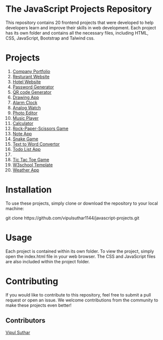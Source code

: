 # The JavaScript Projects Repository

This repository contains 20 frontend projects that were developed to help developers learn and improve their skills in web development. Each project has its own folder and contains all the necessary files, including HTML, CSS, JavaScript, Bootstrap and Talwind css.

# Projects

1. <a href="https://company-portfolio-1.netlify.app/">Company Portfolio</a><br>
2. <a href="https://resutrantcode.netlify.app/">Resturant Website</a><br>
3. <a href="https://hotel-landing-06.netlify.app/">Hotel Website</a><br>
4. <a href="https://generate-pass5.netlify.app/">Password Generator </a><br>
5. <a href="https://qr-code-generator10.netlify.app/">QR code Generator</a><br>
6. <a href="https://drawing-app-14.netlify.app/">Drawing App</a><br>
7. <a href="https://alarm-clock-15.netlify.app/">Alarm Clock</a><br>
8. <a href="https://analog-watch-29.netlify.app/">Analog Watch</a><br>
9. <a href="https://photo-editor-30.netlify.app/">Photo Editor</a><br>
10. <a href="https://music-player-31.netlify.app/">Music Player</a><br>
11. <a href="https://calculator-32.netlify.app/">Calculator</a><br>
12. <a href="https://rock-paper-scissors-game-33.netlify.app/">Rock-Paper-Scissors Game</a><br>
13. <a href="https://note-app-34.netlify.app/">Note App</a><br>
14. <a href="https://snake-game-37.netlify.app/">Snake Game</a><br>
15. <a href="https://audio-to-text-40.netlify.app/">Text to Word Convertor</a><br>
16. <a href="https://todo-list-41.netlify.app/">Todo List App</a><br>
17. <a href="https://todo-list-41.netlify.app/"></a><br>
18. <a href="https://todo-list-41.netlify.app/">Tic Tac Toe Game</a><br>
19. <a href="https://todo-list-41.netlify.app/">W3school Template</a><br>
20. <a href="https://todo-list-41.netlify.app/">Weather App</a><br>

# Installation

To use these projects, simply clone or download the repository to your local machine:

<p>git clone https://github.com/vipulsuthar1144/javascript-projects.git</p>
  
# Usage
Each project is contained within its own folder. To view the project, simply open the index.html file in your web browser. The CSS and JavaScript files are also included within the project folder.
# Contributing
If you would like to contribute to this repository, feel free to submit a pull request or open an issue. We welcome contributions from the community to make these projects even better! 
## Contributors
<a href="https://vipulsuthar1144.web.app">Vipul Suthar</a>
